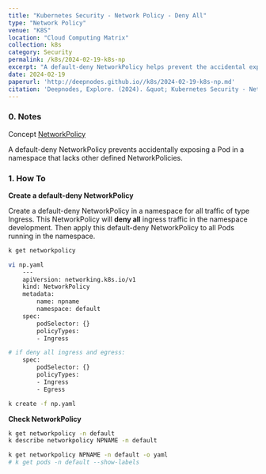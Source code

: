 ```yaml
---
title: "Kubernetes Security - Network Policy - Deny All"
type: "Network Policy"
venue: "K8S"
location: "Cloud Computing Matrix"
collection: k8s
category: Security
permalink: /k8s/2024-02-19-k8s-np
excerpt: "A default-deny NetworkPolicy helps prevent the accidental exposure of a Pod in a namespace that does not have any other NetworkPolicies defined"
date: 2024-02-19
paperurl: 'http://deepnodes.github.io//k8s/2024-02-19-k8s-np.md'
citation: 'Deepnodes, Explore. (2024). &quot; Kubernetes Security - Network Policy - Deny All.&quot; <i>Cloud Computing Matrix</i>. 1(3).'
---
```


### 0. Notes

Concept
[NetworkPolicy](https://kubernetes.io/docs/concepts/services-networking/network-policies/)

A default-deny NetworkPolicy prevents accidentally exposing a Pod in a namespace that lacks other defined NetworkPolicies.

### 1. How To

**Create a default-deny NetworkPolicy**

Create a default-deny NetworkPolicy in a namespace for all traffic of type Ingress. This NetworkPolicy will **deny all** ingress traffic in the namespace development. Then apply this default-deny NetworkPolicy to all Pods running in the namespace.

```sh
k get networkpolicy

vi np.yaml
	---
	apiVersion: networking.k8s.io/v1
	kind: NetworkPolicy
	metadata:
		name: npname
		namespace: default
	spec:
		podSelector: {}
		policyTypes:
		- Ingress

# if deny all ingress and egress:
	spec:
		podSelector: {}
		policyTypes:
		- Ingress
		- Egress

k create -f np.yaml
```

**Check NetworkPolicy**

```sh
k get networkpolicy -n default
k describe networkpolicy NPNAME -n default

k get networkpolicy NPNAME -n default -o yaml
# k get pods -n default --show-labels  
```
